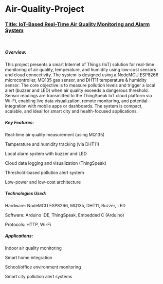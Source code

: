 # Air-Quality-Project
<h3><b><u>Title: IoT-Based Real-Time Air Quality Monitoring and Alarm System</u></b></h3>
<br>
<h5><b>Overview:</b></h5>
This project presents a smart Internet of Things (IoT) solution for real-time monitoring of air quality, temperature, and humidity using low-cost sensors and cloud connectivity. The system is designed using a NodeMCU ESP8266 microcontroller, MQ135 gas sensor, and DHT11 temperature & humidity sensor. The core objective is to measure pollution levels and trigger a local alert (buzzer and LED) when air quality exceeds a dangerous threshold.<br>
Sensor readings are transmitted to the ThingSpeak IoT cloud platform via Wi-Fi, enabling live data visualization, remote monitoring, and potential integration with mobile apps or dashboards. The system is compact, scalable, and ideal for smart city and health-focused applications.

<h5>Key Features:</h5>

Real-time air quality measurement (using MQ135)

Temperature and humidity tracking (via DHT11)

Local alarm system with buzzer and LED

Cloud data logging and visualization (ThingSpeak)

Threshold-based pollution alert system

Low-power and low-cost architecture

<h5>Technologies Used:</h5>

Hardware: NodeMCU ESP8266, MQ135, DHT11, Buzzer, LED

Software: Arduino IDE, ThingSpeak, Embedded C (Arduino)

Protocols: HTTP, Wi-Fi


<h5>Applications:</h5>

Indoor air quality monitoring

Smart home integration

School/office environment monitoring

Smart city pollution alert systems

  
